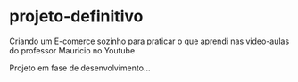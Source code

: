 # projeto-definitivo
Criando um E-comerce sozinho para praticar o que aprendi nas video-aulas do professor Mauricio no Youtube

Projeto em fase de desenvolvimento...
